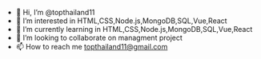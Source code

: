 - 👋 Hi, I’m @topthailand11
- 👀 I’m interested in HTML,CSS,Node.js,MongoDB,SQL,Vue,React
- 🌱 I’m currently learning in HTML,CSS,Node.js,MongoDB,SQL,Vue,React
- 💞️ I’m looking to collaborate on managment project
- 📫 How to reach me topthailand11@gmail.com

<!---
topthailand11/topthailand11 is a ✨ special ✨ repository because its `README.md` (this file) appears on your GitHub profile.
You can click the Preview link to take a look at your changes.
--->
